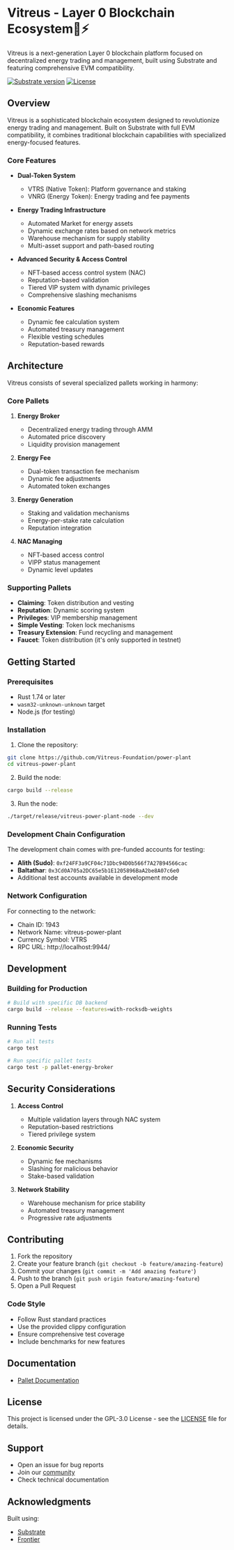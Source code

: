 # Vitreus - Layer 0 Blockchain Ecosystem🌿⚡

Vitreus is a  next-generation Layer 0 blockchain platform focused on decentralized energy trading and management, built using Substrate and featuring comprehensive EVM compatibility.

[![Substrate version](https://img.shields.io/badge/Substrate-stable2407-brightgreen?logo=Parity%20Substrate)](https://substrate.io)
[![License](https://img.shields.io/badge/License-GPL%203.0-blue.svg)](LICENSE)

## Overview

Vitreus is a sophisticated blockchain ecosystem designed to revolutionize energy trading and management. Built on Substrate with full EVM compatibility, it combines traditional blockchain capabilities with specialized energy-focused features.

### Core Features

- **Dual-Token System**
    - VTRS (Native Token): Platform governance and staking
    - VNRG (Energy Token): Energy trading and fee payments

- **Energy Trading Infrastructure**
    - Automated Market for energy assets
    - Dynamic exchange rates based on network metrics
    - Warehouse mechanism for supply stability
    - Multi-asset support and path-based routing

- **Advanced Security & Access Control**
    - NFT-based access control system (NAC)
    - Reputation-based validation
    - Tiered VIP system with dynamic privileges
    - Comprehensive slashing mechanisms

- **Economic Features**
    - Dynamic fee calculation system
    - Automated treasury management
    - Flexible vesting schedules
    - Reputation-based rewards

## Architecture

Vitreus consists of several specialized pallets working in harmony:

### Core Pallets

1. **Energy Broker**
    - Decentralized energy trading through AMM
    - Automated price discovery
    - Liquidity provision management

2. **Energy Fee**
    - Dual-token transaction fee mechanism
    - Dynamic fee adjustments
    - Automated token exchanges

3. **Energy Generation**
    - Staking and validation mechanisms
    - Energy-per-stake rate calculation
    - Reputation integration

4. **NAC Managing**
    - NFT-based access control
    - VIPP status management
    - Dynamic level updates

### Supporting Pallets

- **Claiming**: Token distribution and vesting
- **Reputation**: Dynamic scoring system
- **Privileges**: VIP membership management
- **Simple Vesting**: Token lock mechanisms
- **Treasury Extension**: Fund recycling and management
- **Faucet**: Token distribution (it's only supported in testnet)

## Getting Started

### Prerequisites

- Rust 1.74 or later
- `wasm32-unknown-unknown` target
- Node.js (for testing)

### Installation

1. Clone the repository:
```bash
git clone https://github.com/Vitreus-Foundation/power-plant
cd vitreus-power-plant
```

2. Build the node:
```bash
cargo build --release
```

3. Run the node:
```bash
./target/release/vitreus-power-plant-node --dev
```

### Development Chain Configuration

The development chain comes with pre-funded accounts for testing:

- **Alith (Sudo)**: `0xf24FF3a9CF04c71Dbc94D0b566f7A27B94566cac`
- **Baltathar**: `0x3Cd0A705a2DC65e5b1E1205896BaA2be8A07c6e0`
- Additional test accounts available in development mode

### Network Configuration

For connecting to the network:
- Chain ID: 1943
- Network Name: vitreus-power-plant
- Currency Symbol: VTRS
- RPC URL: http://localhost:9944/

## Development

### Building for Production

```bash
# Build with specific DB backend
cargo build --release --features=with-rocksdb-weights
```

### Running Tests

```bash
# Run all tests
cargo test

# Run specific pallet tests
cargo test -p pallet-energy-broker
```

## Security Considerations

1. **Access Control**
    - Multiple validation layers through NAC system
    - Reputation-based restrictions
    - Tiered privilege system

2. **Economic Security**
    - Dynamic fee mechanisms
    - Slashing for malicious behavior
    - Stake-based validation

3. **Network Stability**
    - Warehouse mechanism for price stability
    - Automated treasury management
    - Progressive rate adjustments

## Contributing

1. Fork the repository
2. Create your feature branch (`git checkout -b feature/amazing-feature`)
3. Commit your changes (`git commit -m 'Add amazing feature'`)
4. Push to the branch (`git push origin feature/amazing-feature`)
5. Open a Pull Request

### Code Style

- Follow Rust standard practices
- Use the provided clippy configuration
- Ensure comprehensive test coverage
- Include benchmarks for new features

## Documentation

- [Pallet Documentation](./pallets/ExtrinsicLib.md)

## License

This project is licensed under the GPL-3.0 License - see the [LICENSE](LICENSE) file for details.

## Support

- Open an issue for bug reports
- Join our [community](https://discord.gg/vitreus)
- Check technical documentation

## Acknowledgments

Built using:
- [Substrate](https://substrate.io/)
- [Frontier](https://github.com/paritytech/frontier)
